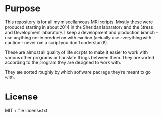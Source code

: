 # Purpose

This repository is for all my miscellaneous MRI scripts. Mostly these were produced starting in about 2014 in the Sheridan labaratory and the Stress and Development labaratory. I keep a development and production branch - use anything not in production with caution (actually use everything with caution - never run a script you don't understand!).

These are almost all quality of life scripts to make it easier to work with various other programs or translate things between them. They are sorted according to the program they are designed to work with.

They are sorted roughly by which software package they're meant to go with.

# License

MIT + file License.txt

